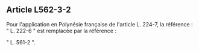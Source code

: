 ## Article L562-3-2

Pour l'application en Polynésie française de l'article L. 224-7, la référence : " L. 222-6 " est remplacée par la
référence :

" L. 561-2 ".


